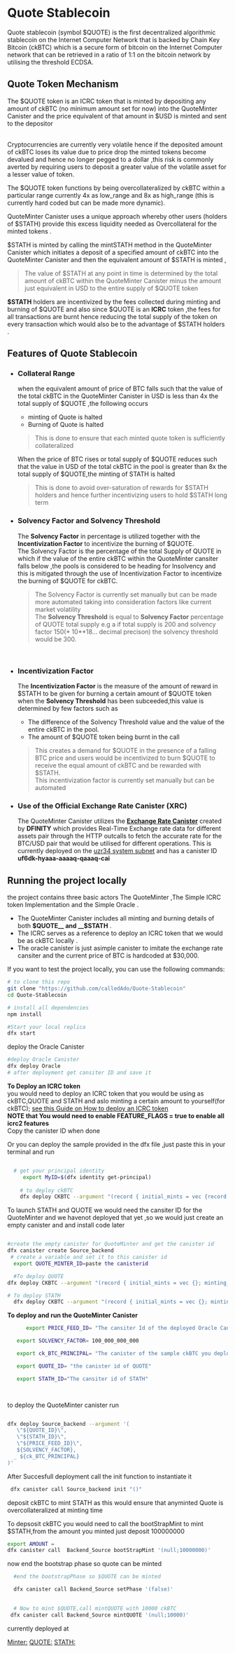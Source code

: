 # Quote Stablecoin

Quote stablecoin (symbol $QUOTE) is the first decentralized algorithmic stablecoin on the Internet Computer Network that is backed by Chain Key Bitcoin (ckBTC) which is a secure form of bitcoin on the Internet Computer network that can be retrieved in a ratio of 1:1 on the bitcoin network by utilising the threshold ECDSA.<br>

## Quote Token Mechanism

The  $QUOTE token is an ICRC token that is minted by depositing any amount of ckBTC (no minimum amount set for now) into the QuoteMinter Canister and the price equivalent of that amount in $USD is minted and sent to the depositor <br><br>

Cryptocurrencies are currently very volatile hence if the deposited amount of ckBTC loses its value due to price drop the minted tokens become devalued and hence no longer pegged to a dollar ,this risk is commonly averted by requiring users to deposit a greater value of the volatile asset for a lesser value of token.

 The $QUOTE token functions by being overcollateralized by ckBTC within a particular range currently 4x as low_range and 8x as high_range (this is currently hard coded but can be made more dynamic).<br>

QuoteMinter Canister uses a unique approach whereby other users (holders of $STATH) provide this excess liquidity needed as Overcollateral for the minted tokens .<br>


$STATH is minted by calling the mintSTATH method in the QuoteMinter Canister which initiates a deposit of a specified amount of ckBTC into the QuoteMinter Canister and then the equivalent amount of $STATH is minted ,
>The value of $STATH at any point in time is determined by the total amount of ckBTC within the QuoteMinter Canister minus the amount just equivalent in USD to the entire supply of $QUOTE token<br>

**$STATH** holders are incentivized by the fees collected during minting and burning of $QUOTE and also since $QUOTE is an __ICRC__ token ,the fees for all transactions are burnt hence reducing the total supply of the token on every transaction which would also be to the advantage of $STATH holders .


## Features of Quote Stablecoin

* ### Collateral Range <br>
   when the equivalent amount of price of BTC falls such that the value of the total ckBTC in the QuoteMinter Canister in USD is less than 4x the total supply of $QUOTE ,the following occurs
  * minting of Quote is halted 
  * Burning of Quote is halted
  
  >This is done to ensure that each minted quote token is sufficiently collateralized <br>

  When the price of BTC rises or total supply of $QUOTE reduces such that the value in USD of the total ckBTC in the pool is greater than 8x the total supply of $QUOTE,the minting of STATH is halted<br>

  >This is done to avoid over-saturation of rewards for $STATH holders and hence further incentivizing users to hold $STATH long term<br>


* ### Solvency Factor and Solvency Threshold<br>
   The __Solvency Factor__ in percentage is utilized together with the __Incentivization Factor__ to incentivize the burning of $QUOTE.<br>
   The Solvency Factor is the percentage of the total Supply of QUOTE in which if the value of the entire ckBTC within the QuoteMinter cansiter falls below ,the pools is considered to be heading for Insolvency and this is mitigated through the use  of Incentivization Factor to incentivize the burning of $QUOTE for ckBTC.
   >The Solvency Factor is currently set manually but can be made more automated taking into consideration factors like current market volatility <br>
   >The __Solvency  Threshold__ is equal to __Solvency Factor__ percentage of QUOTE total supply e.g a if total supply is 200 and solvency factor 150(* 10**18... decimal precison) the solvency threshold would be 300.
   <br>
* ### Incentivization Factor<br>
  The __Incentivization Factor__ is the measure of the amount of reward in $STATH to be given for burning a certain amount of $QUOTE token when the __Solvency Threshold__ has been subceeded,this value is determined by few factors such as 
  * The difference of the Solvency Threshold value and the value of the entire ckBTC in the pool.
  * The amount of $QUOTE token being burnt in the call
  >This creates a demand for $QUOTE in the presence of a falling BTC price and users would be incentivized to burn $QUOTE to receive the equal amount of ckBTC and be rewarded with $STATH.<br>
  >This incentivization factor is currently set manually but can be automated <br>

* ### Use of the Official Exchange Rate  Canister (XRC) <br>
  The QuoteMinter Canister utilizes the **[Exchange Rate Canister](https://internetcomputer.org/docs/current/developer-docs/integrations/exchange-rate/exchange-rate-canister)** created by **DFINITY** which provides Real-Time Exchange rate data for different assets pair through the HTTP outcalls  to fetch the accurate rate for the BTC/USD pair that would be utilised for different operations. This is currently deployed on the [uzr34 system subnet](https://dashboard.internetcomputer.org/subnet/uzr34-akd3s-xrdag-3ql62-ocgoh-ld2ao-tamcv-54e7j-krwgb-2gm4z-oqe) and has a canister ID __uf6dk-hyaaa-aaaaq-qaaaq-cai__ <br>


## Running the project locally
 
 the project contains three basic actors The QuoteMinter ,The Simple ICRC token Implementation and the Simple Oracle .

 * The QuoteMinter Canister includes all minting and burning details of both __$QUOTE__ and __$STATH__ .
 * The ICRC serves as a reference to deploy an ICRC token that we would be as ckBTC locally .
 * The oracle canister is just asimple canister to imitate the exchange rate cansiter and the current price of BTC is hardcoded at $30,000.<br>

If you want to test the  project locally, you can use the following commands:
 
```bash
# to clone this repo
git clone "https://github.com/calledAdo/Quote-Stablecoin"
cd Quote-Stablecoin

# install all dependencies
npm install

#Start your local replica
dfx start 
```
  deploy the Oracle Canister
``` bash
#deploy Oracle Canister
dfx deploy Oracle 
# after deployment get cansiter ID and save it 
```

**To Deploy an ICRC token**<br>
you would need to deploy an ICRC token that you would be using as ckBTC,QUOTE and STATH and  aslo minting  a certain amount to yourself(for ckBTC);
[see this Guide on How to deploy an ICRC token](https://internetcomputer.org/docs/current/tutorials/developer-journey/level-4/4.2-icrc-tokens)<br>
__NOTE that You would  need to enable FEATURE_FLAGS = true to enable all icrc2 features__<br>
Copy the canister ID when done <br>

Or you can deploy the sample provided in the dfx file ,just paste this in your terminal and run 

```bash

  # get your principal identity 
     export MyID=$(dfx identity get-principal)
  
    # to deploy ckBTC
    dfx deploy CKBTC --argument "(record { initial_mints = vec {record {account = record {owner = principal \"${MyID}\";};amount =100000000000000000000000000 }}; minting_account = record{ owner = principal \"${MyID}\"}; token_name = \"CKBitcoin\"; token_symbol = \"ckBTC\"; decimals = 18; transfer_fee = 100000000 })"

```
  
  To launch STATH and QUOTE we would need the cansiter ID for the QuoteMinter and we havenot deployed that yet ,so we would just create an empty canister and and install code later 

  ```bash

  #create the empty canister for QuoteMinter and get the canister id
  dfx canister create Source_backend
   # create a variable and set it to this canister id 
    export QUOTE_MINTER_ID=paste the canisterid 

    #To deploy QUOTE
  dfx deploy CKBTC --argument "(record { initial_mints = vec {}; minting_account = record{ owner = principal \"${QUOTE_MINTER_ID}\"}; token_name = \"Quote\"; token_symbol = \"QUOTE\"; decimals = 18; transfer_fee : 100000000 })"

  # To deploy STATH 
    dfx deploy CKBTC --argument "(record { initial_mints = vec {}; minting_account = record{ owner = principal \"${QUOTE_MINTER_ID}\"}; token_name = \"Stath\"; token_symbol = \"STATH\"; decimals = 18; transfer_fee : 100000000 })"
  ```

**To deploy and run the QuoteMinter Canister**
```bash
      export PRICE_FEED_ID= "The cansiter Id of the deployed Oracle Canister"

   export SOLVENCY_FACTOR= 100_000_000_000

   export ck_BTC_PRINCIPAL= "The canister of the sample ckBTC you deployed you just deployed"

   export QUOTE_ID= "the canister id of QUOTE"

   export STATH_ID="The cansiter id of STATH"

   
  ```
  to deploy the QuoteMinter canister run

  ```bash

  dfx deploy Source_backend --argument '(
     \"${QUOTE_ID}\",
     \"${STATH_ID}\",
     \"${PRICE_FEED_ID}\",
     ${SOLVENCY_FACTOR},
    _ ${ck_BTC_PRINCIPAL}
  )'
  ```

  After Succesfull deployment call the init function to instantiate it<br>
  ```bash
   dfx canister call Source_backend init "()"
  ```

  deposit ckBTC to mint STATH as this would ensure that anyminted Quote is overcollateralized at minting time


  To depsosit ckBTC you would need to call the bootStrapMint to mint $STATH,from the amount you minted just deposit 100000000
  ```bash
  export AMOUNT = 
  dfx canister call  Backend_Source bootStrapMint '(null;10000000)' 
```

 now end the bootstrap phase so quote can be minted 
```bash
  #end the bootstrapPhase so $QUOTE can be minted

  dfx canister call Backend_Source setPhase '(false)' 
  

  # Now to mint $QUOTE,call mintQUOTE with 10000 ckBTC
 dfx canister call Backend_Source mintQUOTE '(null;10000)'

  ```

currently deployed at 

 [Minter:](https://a4gq6-oaaaa-aaaab-qaa4q-cai.raw.icp0.io/?id=zuwwm-rqaaa-aaaal-adi6a-cai)
 [QUOTE:](https://a4gq6-oaaaa-aaaab-qaa4q-cai.raw.icp0.io/?id=ztxqy-4iaaa-aaaal-adi6q-cai)
 [STATH:](https://a4gq6-oaaaa-aaaab-qaa4q-cai.raw.icp0.io/?id=z2u3e-kaaaa-aaaal-adi7a-cai)
  

  




